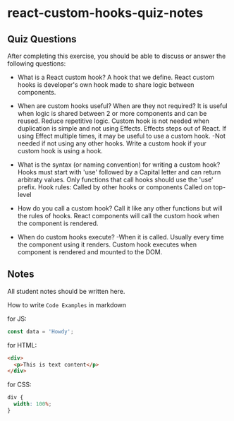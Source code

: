 # react-custom-hooks-quiz-notes

## Quiz Questions

After completing this exercise, you should be able to discuss or answer the following questions:

- What is a React custom hook?
  A hook that we define.
  React custom hooks is developer's own hook made to share logic between components.

- When are custom hooks useful? When are they not required?
  It is useful when logic is shared between 2 or more components and can be reused. Reduce repetitive logic.
  Custom hook is not needed when duplication is simple and not using Effects. Effects steps out of React. If using Effect multiple times, it may be useful to use a custom hook.
  -Not needed if not using any other hooks.
  Write a custom hook if your custom hook is using a hook.

- What is the syntax (or naming convention) for writing a custom hook?
  Hooks must start with 'use' followed by a Capital letter and can return arbitraty values.
  Only functions that call hooks should use the 'use' prefix.
  Hook rules:
  Called by other hooks or components
  Called on top-level

- How do you call a custom hook?
  Call it like any other functions but will the rules of hooks.
  React components will call the custom hook when the component is rendered.

- When do custom hooks execute?
  -When it is called.
  Usually every time the component using it renders.
  Custom hook executes when component is rendered and mounted to the DOM.

## Notes

All student notes should be written here.

How to write `Code Examples` in markdown

for JS:

```javascript
const data = 'Howdy';
```

for HTML:

```html
<div>
  <p>This is text content</p>
</div>
```

for CSS:

```css
div {
  width: 100%;
}
```
